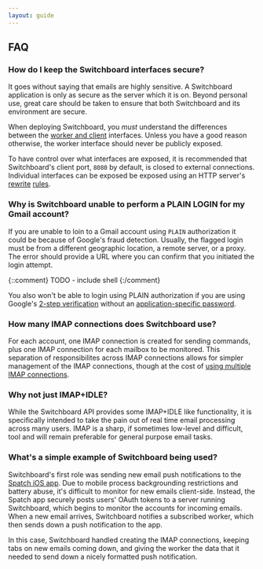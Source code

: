 ```yaml
---
layout: guide
---
```


## FAQ

### How do I keep the Switchboard interfaces secure?

It goes without saying that emails are highly sensitive. A Switchboard
application is only as secure as the server which it is on. Beyond
personal use, great care should be taken to ensure that both
Switchboard and its environment are secure.

When deploying Switchboard, you *must* understand the differences
between the [worker and client](/guide/interfaces) interfaces. Unless
you have a good reason otherwise, the worker interface should
never be publicly exposed.

To have control over what interfaces are exposed, it is recommended
that Switchboard's client port, `8080` by default, is closed to
external connections. Individual interfaces can be exposed be exposed
using an HTTP server's
[rewrite](http://nginx.org/en/docs/http/ngx_http_rewrite_module.html)
[rules](http://httpd.apache.org/docs/current/mod/mod_rewrite.html).

### Why is Switchboard unable to perform a PLAIN LOGIN for my Gmail account?

If you are unable to loin to a Gmail account using `PLAIN`
authorization it could be because of Google's fraud
detection. Usually, the flagged login must be from a different
geographic location, a remote server, or a proxy. The error should
provide a URL where you can confirm that you initiated the login
attempt.

{::comment}
TODO - include shell
{:/comment}

You also won't be able to login using PLAIN authorization if you are
using Google's [2-step
verification](http://www.google.com/landing/2step/) without an
[application-specific password](https://support.google.com/accounts/answer/185833?hl=en).

### How many IMAP connections does Switchboard use?

For each account, one IMAP connection is created for sending commands,
plus one IMAP connection for each mailbox to be monitored. This
separation of responsibilites across IMAP connections allows for
simpler management of the IMAP connections, though at the cost of
[using multiple IMAP connections](https://support.google.com/mail/answer/97150?hl=en).

### Why not just IMAP+IDLE?

While the Switchboard API provides some IMAP+IDLE like functionality,
it is specifically intended to take the pain out of real time email
processing across many users. IMAP is a sharp, if sometimes low-level
and difficult, tool and will remain preferable for general purpose
email tasks.

### What's a simple example of Switchboard being used?

Switchboard's first role was sending new email push notifications to
the [Spatch iOS app](http://spatch.co). Due to mobile process
backgrounding restrictions and battery abuse, it's difficult to
monitor for new emails client-side. Instead, the Spatch app securely
posts users' OAuth tokens to a server running Switchboard, which
begins to monitor the accounts for incoming emails. When a new email
arrives, Switchboard notifies a subscribed worker, which then sends
down a push notification to the app.

In this case, Switchboard handled creating the IMAP connections,
keeping tabs on new emails coming down, and giving the worker
the data that it needed to send down a nicely formatted push
notification.
